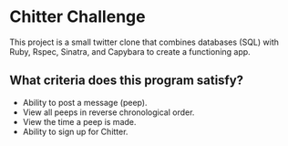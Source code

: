 # Chitter Challenge #

  This project is a small twitter clone that combines databases (SQL) with Ruby, Rspec, Sinatra, and Capybara to create a functioning app.

## What criteria does this program satisfy?
- Ability to post a message (peep).
- View all peeps in reverse chronological order.
- View the time a peep is made.
- Ability to sign up for Chitter.
